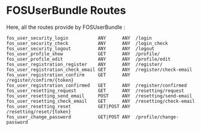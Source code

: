 # FOSUserBundle Routes

Here, all the routes provide by FOSUserBundle :

    fos_user_security_login           ANY      ANY  /login
    fos_user_security_check           ANY      ANY  /login_check
    fos_user_security_logout          ANY      ANY  /logout
    fos_user_profile_show             GET      ANY  /profile/
    fos_user_profile_edit             ANY      ANY  /profile/edit
    fos_user_registration_register    ANY      ANY  /register/
    fos_user_registration_check_email GET      ANY  /register/check-email
    fos_user_registration_confirm     GET      ANY  /register/confirm/{token}
    fos_user_registration_confirmed   GET      ANY  /register/confirmed
    fos_user_resetting_request        GET      ANY  /resetting/request
    fos_user_resetting_send_email     POST     ANY  /resetting/send-email
    fos_user_resetting_check_email    GET      ANY  /resetting/check-email
    fos_user_resetting_reset          GET|POST ANY  /resetting/reset/{token}
    fos_user_change_password          GET|POST ANY  /profile/change-password
